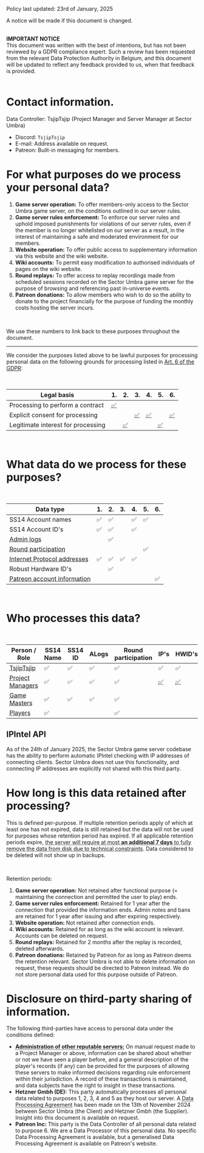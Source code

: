 Policy last updated: 23rd of January, 2025

A notice will be made if this document is changed.

<br>

<div class="warn"><strong>IMPORTANT NOTICE</strong><br>This document was written with the best of intentions, but has not been reviewed by a GDPR compliance expert. Such a review has been requested from the relevant Data Protection Authority in Belgium, and this document will be updated to reflect any feedback provided to us, when that feedback is provided.</div>

<br>

# Contact information.

Data Controller: TsjipTsjip (Project Manager and Server Manager at Sector Umbra)
- Discord: `TsjipTsjip`
- E-mail: Address available on request.
- Patreon: Built-in messaging for members.

# For what purposes do we process your personal data?

1. **Game server operation:** To offer members-only access to the Sector Umbra game server, on the conditions outlined in our server rules.
2. **Game server rules enforcement:** To enforce our server rules and uphold imposed punishments for violations of our server rules, even if the member is no longer whitelisted on our server as a result, in the interest of maintaining a safe and moderated environment for our members.
3. **Website operation:** To offer public access to supplementary information via this website and the wiki website.
4. **Wiki accounts:** To permit easy modification to authorised individuals of pages on the wiki website.
5. **Round replays:** To offer access to replay recordings made from scheduled sessions recorded on the Sector Umbra game server for the purpose of browsing and referencing past in-universe events.
6. **Patreon donations:** To allow members who wish to do so the ability to donate to the project financially for the purpose of funding the monthly costs hosting the server incurs.

<br>

We use these numbers to link back to these purposes throughout the document.

---

We consider the purposes listed above to be lawful purposes for processing personal data on the following grounds for processing listed in [Art. 6 of the GDPR](https://eur-lex.europa.eu/legal-content/EN/TXT/?uri=CELEX%3A02016R0679-20160504&qid=1532348683434):

<br>

| **Legal basis** | **1.** | **2.** | **3.** | **4.** | **5.** | **6.** |
|-----------------|--------|--------|--------|--------|--------|--------|
| <div class="left">Processing to perform a contract</div> | <abbr title="The contract is formed by the requirement to explicitly agree to our server's rules before being able to play, in return for being offered access to a safe and moderated environment to play.">✅</abbr> | | | | | |
| <div class="left">Explicit consent for processing</div> | | | <abbr title="Explicit consent is given by you navigating to this site.">✅</abbr> | <abbr title="Explicit consent is given by you logging in, and permitting the SS14 authentication server to provide access to the required personal data to create a mirror account on the Wiki.">✅</abbr> | | <abbr title="Explicit consent is given by you choosing to become a donator for our server.">✅</abbr> |
| <div class="left">Legitimate interest for processing</div> | | <abbr title="It is in the legitimate interest of the server and its players that problematic players are removed.">✅</abbr> | | | <abbr title="We consider the ability to look back on past events and obtain a bigger picture than what would be gained through the perspective of a player's character to be in the legitimate interest of the players.">✅</abbr> | |

<br>

# What data do we process for these purposes?

<br>

| **Data type** | **1.** | **2.** | **3.** | **4.** | **5.** | **6.** |
|---------------|--------|--------|--------|--------|--------|--------|
| <div class="left">SS14 Account names</div> | ✅ | ✅ | | ✅ | ✅ | |
| <div class="left">SS14 Account ID's</div> | ✅ | ✅ | | ✅ | | |
| <div class="left"><abbr title="An automatically generated logs system by the SS14 codebase, for the purpose of allowing admins to investigate rulebreaking behavior.">Admin logs</abbr></div> | | ✅ | | | | |
| <div class="left"><abbr title="Essentially a limited version of admin logs, showing only whether or not you did or did not participate in a SCHEDULED round.">Round participation</abbr></div> | | <abbr title="Not directly used, but indirectly processed as Admin Logs."></abbr>| | | ✅ | |
| <div class="left"><abbr title="Includes both IPv4 and IPv6 addresses used when connecting to our services.">Internet Protocol addresses</abbr></div> | ✅ | ✅ | ✅ | ✅ | | |
| <div class="left">Robust Hardware ID's</div> | | ✅ | | | | | |
| <div class="left"><abbr title="Includes account name, e-mail address, linked discord account, payment history and payment currency">Patreon account information</abbr></div> | | | | | | ✅ |

<br>

# Who processes this data?

<br>

| **Person / Role** | **SS14 Name** | **SS14 ID** | **ALogs** | **Round participation** | **IP's** | **HWID's** | **Patreon info** |
|-------------------|---------------|-------------|-----------|-------------------------|----------|------------|------------------|
| <div class="left"><abbr title="This is the server host, and for this reason they have access to all processed information at all times.">TsjipTsjip</abbr></div> | ✅ | ✅ | ✅ | ✅ | ✅ | ✅ | ✅ |
| <div class="left"><abbr title="Access is available at any time.">Project Managers</abbr></div> | ✅ | ✅ | ✅ | ✅ | <abbr title="This information is only accessed with TsjipTsjip's permission and supervision.">✅</abbr> | <abbr title="This information is only accessed with TsjipTsjip's permission and supervision.">✅</abbr> | | |
| <div class="left"><abbr title="Includes Trial Game Masters. Access is only available while the GM is connected to the server.">Game Masters</abbr></div> | ✅ | ✅ | ✅ | ✅ | | | |
| <div class="left"><abbr title="Only while making use of the server and only with relation to data subjects actively connected. In the case of historical data (replays), only when this condition would have been true at the time.">Players</abbr></div> | ✅ | <abbr title="While no direct access is given, an accurate and current SS14 name can be uniquely related to an SS14 ID by means of querying the authentication server not operated by Sector Umbra."></abbr> | | ✅ | | | |

## IPIntel API

As of the 24th of January 2025, the Sector Umbra game server codebase has the ability to perform automatic IPIntel checking with IP addresses of connecting clients. Sector Umbra does not use this functionality, and connecting IP addresses are explicitly not shared with this third party.

# How long is this data retained after processing?

This is defined per-purpose. If multiple retention periods apply of which at least one has not expired, data is still retained but the data will not be used for purposes whose retention period has expired. If all applicable retention periods expire, <abbr title="Depending on the type of data stored, scanning and removal of this data is expensive, and is only done every week.">the server will require at most **an additional 7 days** to fully remove the data from disk due to technical constraints</abbr>. Data considered to be deleted will not show up in backups.

<br>

Retention periods:

1. **Game server operation:** Not retained after functional purpose (= maintaining the connection and permitted the user to play) ends.
2. **Game server rules enforcement:** Retained for 1 year after the connection that provided the information ends. Admin notes and bans are retained for 1 year after issuing and after expiring respectively.
3. **Website operation:** Not retained after connection ends.
4. **Wiki accounts:** Retained for as long as the wiki account is relevant. Accounts can be deleted on request.
5. **Round replays:** Retained for 2 months after the replay is recorded, deleted afterwards.
6. **Patreon donations:** Retained by Patreon for as long as Patreon deems the retention relevant. Sector Umbra is not able to delete information on request, these requests should be directed to Patreon instead. We do not store personal data used for this purpose outside of Patreon.

# Disclosure on third-party sharing of information.

The following third-parties have access to personal data under the conditions defined:

- <abbr title="Currently, the following servers are considered reputable: RMC-14, Delta-V, Cosmatic Drift, Harmony, Suspicion on Space Station">**Administration of other reputable servers:**</abbr> On manual request made to a Project Manager or above, information can be shared about whether or not we have seen a player before, and a general description of the player's records (if any) can be provided for the purposes of allowing these servers to make informed decisions regarding rule enforcement within their jurisdiction. A record of these transactions is maintained, and data subjects have the right to insight in these transactions.
- **Hetzner Gmbh (DE):** This party automatically processes all personal data related to purposes 1, 2, 3, 4 and 5 as they host our server. A <abbr title="A Data Processing Agreement is a formal contract between two parties that allows a Data Controller to supply data to a third-party Data Processor for processing based on a business need or necessity. The Data Processor must inform the Data Controller of a data breach that happened on their behalf.">Data Processing Agreement</abbr> has been made on the 13th of November 2024 between Sector Umbra (the Client) and Hetzner Gmbh (the Supplier). Insight into this document is available on request.
- **Patreon Inc:** This party is the Data Controller of all personal data related to purpose 6. We are a Data Processor of this personal data. No specific Data Processing Agreement is available, but a generalised Data Processing Agreement is available on Patreon's website.
